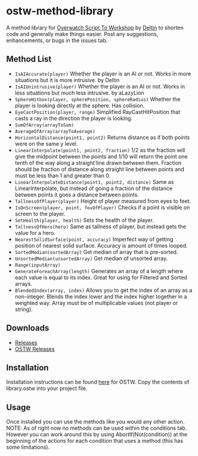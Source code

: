 # ostw-method-library
A method library for [Overwatch Script To Workshop](https://github.com/ItsDeltin/Overwatch-Script-To-Workshop/) by [Deltin](https://github.com/ItsDeltin/) to shorten code and generally make things easier. Post any suggestions, enhancements, or bugs in the issues tab.

## Method List
- `IsAIAccurate(player)` Whether the player is an AI or not. Works in more situations but it is more intrusive. by Deltin
- `IsAIUnintrusive(player)` Whether the player is an AI or not. Works in less situations but much less intrusive. by aLazyLion
- `SphereHitbox(player, spherePosition, sphereRadius)` Whether the player is looking directly at the sphere. Has collision.
- `EyeCastPosition(player, range)` Simplified RayCastHitPosition that casts a ray in the direction the player is looking.
- `SumOfArray(arrayToSum)`
- `AverageOfArray(arrayToAverage)`
- `HorizontalDistance(point1, point2)` Returns distance as if both points were on the same y level.
- `LinearInterpolate(point1, point2, fraction)` 1/2 as the fraction will give the midpoint between the points and 1/10 will return the point one tenth of the way along a straight line drawn between them. Fraction should be fraction of distance along straight line between points and must be less than 1 and greater than 0.
- `LinearInterpolateDistance(point1, point2, distance)` Same as LinearInterpolate, but instead of going a fraction of the distance between points it goes a distance between points.
- `TallnessOfPlayer(player)` Height of player measured from eyes to feet.
- `IsOnScreen(player, point, fovOfPlayer)` Checks if a point is visible on screen to the player. 
- `SetHealth(player, health)` Sets the health of the player.
- `TallnessOfHero(hero)` Same as tallness of player, but instead gets the value for a hero.
- `NearestSolidSurface(point, accuracy)` Imperfect way of getting position of nearest solid surface. Accuracy is amount of times looped.
- `SortedMedian(sortedArray)` Get median of array that is pre-sorted.
- `UnsortedMedian(unsortedArray)` Get median of unsorted array.
- `Range(inputArray)`
- `GenerateForeachArray(length)` Generates an array of a length where each value is equal to its index. Great for using for Filtered and Sorted arrays.
- `BlendedIndex(array, index)` Allows you to get the index of an array as a non-integer. Blends the index lower and the index higher together in a weighted way. Array must be of multiplicable values (not player or string).

## Downloads
- [Releases](https://github.com/TrueCP6/ostw-method-library/releases/)
- [OSTW Releases](https://github.com/ItsDeltin/Overwatch-Script-To-Workshop/releases/)

## Installation
Installation instructions can be found [here](https://github.com/ItsDeltin/Overwatch-Script-To-Workshop/) for OSTW. Copy the contents of library.ostw into your project file.

## Usage
Once installed you can use the methods like you would any other action. NOTE: As of right now no methods can be used within the conditions tab. However you can work around this by using AbortIf(Not(condition)) at the beginning of the actions for each condition that uses a method (this has some limitations).